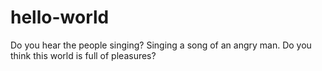 # hello-world
Do you hear the people singing?
Singing a song of an angry man.
Do you think this world is full of pleasures?
